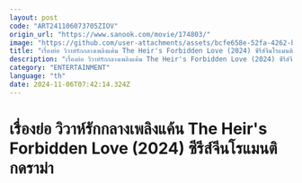 ```yaml
---
layout: post
code: "ART241106073705ZIOV"
origin_url: "https://www.sanook.com/movie/174803/"
image: "https://github.com/user-attachments/assets/bcfe658e-52fa-4262-b745-a36a31cd6558"
title: "เรื่องย่อ วิวาห์รักกลางเพลิงแค้น The Heir's Forbidden Love (2024) ซีรีส์จีนโรแมนติกดราม่า"
description: "เรื่องย่อ วิวาห์รักกลางเพลิงแค้น The Heir's Forbidden Love (2024) ซีรีส์จีนโรแมนติกดราม่า เพื่อปกป้องสมบัติของตระกูลทำให้คุณหนูทายาทตระกูลใหญ่ต้องแต่งงานกับคุณชายตระกูลฮั่ว ความรักต้องห้ามของทั้งสองจะลงเอยได้หรือไม่? นำแสดงโดย ไต้จิ่งเย้า และ เจิงเสวี่ยเหยา (Gen1es) ดูได้แล้วทาง WeTV "
category: "ENTERTAINMENT"
language: "th"
date: 2024-11-06T07:42:14.324Z
---
```


# เรื่องย่อ วิวาห์รักกลางเพลิงแค้น The Heir's Forbidden Love (2024) ซีรีส์จีนโรแมนติกดราม่า